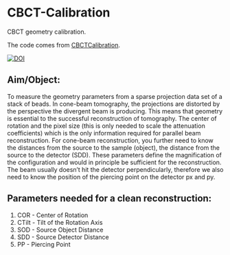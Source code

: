 # CBCT-Calibration
CBCT geometry calibration.

The code comes from [CBCTCalibration](https://github.com/neutronimaging/CBCTCalibration).

[![DOI](https://zenodo.org/badge/DOI/10.5281/zenodo.15222362.svg)](https://doi.org/10.5281/zenodo.15222362)

## Aim/Object: 
To measure the geometry parameters from a sparse projection data set of a stack of
beads.
In cone-beam tomography, the projections are distorted by the perspective the divergent
beam is producing. This means that geometry is essential to the successful
reconstruction of tomography. The center of rotation and the pixel size (this is only
needed to scale the attenuation coefficients) which is the only information required for
parallel beam reconstruction. For cone-beam reconstruction, you further need to know the
distances from the source to the sample (object), the distance from the source to the detector
(SDD). These parameters define the magnification of the configuration and would in
principle be sufficient for the reconstruction. The beam usually doesn’t hit the detector
perpendicularly, therefore we also need to know the position of the piercing point on the
detector px and py.

## Parameters needed for a clean reconstruction: 

1. COR - Center of Rotation 
2. CTilt - Tilt of the Rotation Axis
3. SOD - Source Object Distance
4. SDD - Source Detector Distance
5. PP - Piercing Point 
